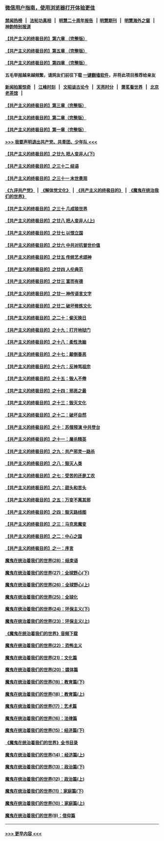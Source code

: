 ### [微信用户指南，使用浏览器打开体验更佳](https://github.com/gfw-breaker/banned-news1/blob/master/indexes/wechat-guide.md?t=0)
#### [禁闻热榜](热点新闻.md?t=0)  &nbsp;&nbsp;|&nbsp;&nbsp; [法轮功真相](https://github.com/gfw-breaker/truth/blob/master/README.md?t=0) &nbsp;&nbsp;|&nbsp;&nbsp; [明慧二十周年报告](https://github.com/gfw-breaker/mh-reports/blob/master/README.md?t=0) &nbsp;&nbsp;|&nbsp;&nbsp;[明慧期刊](https://github.com/gfw-breaker/mh-qikan) &nbsp;&nbsp;|&nbsp;&nbsp; [明慧海外之窗](https://github.com/gfw-breaker/mh-news/blob/master/README.md?t=0) &nbsp;&nbsp;|&nbsp;&nbsp; [神韵特别报道](https://github.com/gfw-breaker/mh-news/blob/master/shenyun.md?t=0)
#### [【共产主义的终极目的】第六章 （完整版）](../pages/nsc422/n11428913.md?t=02112233) 
#### [【共产主义的终极目的】第五章 （完整版）](../pages/nsc422/n11428912.md?t=02112233) 
#### [【共产主义的终极目的】第四章 （完整版）](../pages/nsc422/n11428907.md?t=02112233) 
#### 五毛举报越来越频繁，请网友们前往下载 [一键翻墙软件](https://github.com/gfw-breaker/ssr-accounts)，并将此项目推荐给亲友
#### [新闻拍案惊奇](https://github.com/gfw-breaker/banned-news1/blob/master/pages/link4.md) &nbsp;&nbsp;|&nbsp;&nbsp; [江峰时刻](https://github.com/gfw-breaker/banned-news1/blob/master/pages/link4.md) &nbsp;&nbsp;|&nbsp;&nbsp; [文昭谈古论今](https://github.com/gfw-breaker/banned-news1/blob/master/pages/link4.md) &nbsp;&nbsp;|&nbsp;&nbsp; [天亮时分](https://github.com/gfw-breaker/banned-news1/blob/master/pages/link4.md) &nbsp;&nbsp;|&nbsp;&nbsp; [萧茗看世界](https://github.com/gfw-breaker/banned-news1/blob/master/pages/link4.md) &nbsp;&nbsp;|&nbsp;&nbsp; [北京老茶馆](https://github.com/gfw-breaker/banned-news1/blob/master/pages/link4.md) &nbsp;&nbsp;|&nbsp;&nbsp; 
#### [【共产主义的终极目的】第三章（完整版）](../pages/nsc422/n11428848.md?t=02112233) 
#### [【共产主义的终极目的】第二章（完整版）](../pages/nsc422/n11428831.md?t=02112233) 
#### [【共产主义的终极目的】第一章（完整版）](../pages/nsc422/n11417651.md?t=02112233) 
#### [>>> 我要声明退出共产党、共青团、少年队 <<<](https://github.com/begood0513/goodnews/blob/master/quit/letter.md) 
#### [【共产主义的终极目的】之廿九 把人变非人(下)](../pages/nsc422/n11344140.md?t=02112233) 
#### [【共产主义的终极目的】之三十二 结语](../pages/nsc422/n11360535.md?t=02112233) 
#### [【共产主义的终极目的】之三十一 末世景观](../pages/nsc422/n11351129.md?t=02112233) 
#### [《九评共产党》](https://github.com/begood0513/9ping.md/blob/master/README.md) &nbsp;|&nbsp; [《解体党文化》](../../../../jtdwh.md/blob/master/README.md)  &nbsp;|&nbsp; [《共产主义的终极目的》](../../../../gczydzjmd.md/blob/master/README.md) &nbsp;|&nbsp; [《魔鬼在统治我们的世界》](../../../../mgztzwmdsj.md/blob/master/README.md) 
#### [【共产主义的终极目的】之三十 几成狼世界](../pages/nsc422/n11348280.md?t=02112233) 
#### [【共产主义的终极目的】之廿八 把人变非人(上)](../pages/nsc422/n11340492.md?t=02112233) 
#### [【共产主义的终极目的】之廿七 以恨立国](../pages/nsc422/n11336944.md?t=02112233) 
#### [【共产主义的终极目的】之廿六 中共对抗普世价值](../pages/nsc422/n11324785.md?t=02112233) 
#### [【共产主义的终极目的】之廿五 传统艺术颂神](../pages/nsc422/n11296396.md?t=02112233) 
#### [【共产主义的终极目的】之廿四 人伦典范](../pages/nsc422/n11296397.md?t=02112233) 
#### [【共产主义的终极目的】之廿三 富而有德](../pages/nsc422/n11283598.md?t=02112233) 
#### [【共产主义的终极目的】之廿一 神传语言文字](../pages/nsc422/n11263265.md?t=02112233) 
#### [【共产主义的终极目的】之廿二 破坏修炼文化](../pages/nsc422/n11245728.md?t=02112233) 
#### [【共产主义的终极目的】之二十：偷天换日](../pages/nsc422/n11238846.md?t=02112233) 
#### [【共产主义的终极目的】之十九：打开地狱门](../pages/nsc422/n11206376.md?t=02112233) 
#### [【共产主义的终极目的】之十八：柔性洗脑](../pages/nsc422/n11199994.md?t=02112233) 
#### [【共产主义的终极目的】之十七：颠倒善恶](../pages/nsc422/n11179782.md?t=02112233) 
#### [【共产主义的终极目的】之十六：反神骂祖宗](../pages/nsc422/n11166798.md?t=02112233) 
#### [【共产主义的终极目的】之十五：毁人不倦](../pages/nsc422/n11166792.md?t=02112233) 
#### [【共产主义的终极目的】之十四：邪恶之最](../pages/nsc422/n11150249.md?t=02112233) 
#### [【共产主义的终极目的】之十三：毁灭文化](../pages/nsc422/n11135227.md?t=02112233) 
#### [【共产主义的终极目的】之十二：破坏自然](../pages/nsc422/n11135214.md?t=02112233) 
#### [【共产主义的终极目的】之十：苏俄预演 中共登台](../pages/nsc422/n11118424.md?t=02112233) 
#### [【共产主义的终极目的】之十一：屠杀精英](../pages/nsc422/n11118442.md?t=02112233) 
#### [【共产主义的终极目的】之九：共产邪灵一路杀](../pages/nsc422/n11114139.md?t=02112233) 
#### [【共产主义的终极目的】之八：毁灭人类](../pages/nsc422/n11108503.md?t=02112233) 
#### [【共产主义的终极目的】之七：受苦的还是工农](../pages/nsc422/n11101809.md?t=02112233) 
#### [【共产主义的终极目的】之六：甜头和苦头](../pages/nsc422/n11096971.md?t=02112233) 
#### [【共产主义的终极目的】之五：万变不离其邪](../pages/nsc422/n11091285.md?t=02112233) 
#### [【共产主义的终极目的】之四：毁灭路线图](../pages/nsc422/n11086284.md?t=02112233) 
#### [【共产主义的终极目的】之三：马克思魔变](../pages/nsc422/n11061941.md?t=02112233) 
#### [【共产主义的终极目的】之二：中心之国](../pages/nsc422/n11047728.md?t=02112233) 
#### [【共产主义的终极目的】之一：序言](../pages/nsc422/n11086077.md?t=02112233) 
#### [魔鬼在统治着我们的世界(28)：结束语](../pages/nsc422/n10936246.md?t=02112233) 
#### [魔鬼在统治着我们的世界(27)：全球野心(下)](../pages/nsc422/n10928319.md?t=02112233) 
#### [魔鬼在统治着我们的世界(26)：全球野心(上)](../pages/nsc422/n10900318.md?t=02112233) 
#### [魔鬼在统治着我们的世界(25)：全球化](../pages/nsc422/n10788205.md?t=02112233) 
#### [魔鬼在统治着我们的世界(24)：环保主义(下)](../pages/nsc422/n10695307.md?t=02112233) 
#### [魔鬼在统治着我们的世界(23)：环保主义(上)](../pages/nsc422/n10688613.md?t=02112233) 
#### [《魔鬼在统治着我们的世界》音频下载](../pages/nsc422/n10635553.md?t=02112233) 
#### [魔鬼在统治着我们的世界(22)：恐怖主义](../pages/nsc422/n10614727.md?t=02112233) 
#### [魔鬼在统治着我们的世界(21)：文化篇](../pages/nsc422/n10597706.md?t=02112233) 
#### [魔鬼在统治着我们的世界(20)：媒体篇](../pages/nsc422/n10586579.md?t=02112233) 
#### [魔鬼在统治着我们的世界(19)：教育篇(下)](../pages/nsc422/n10564808.md?t=02112233) 
#### [魔鬼在统治着我们的世界(18)：教育篇(上)](../pages/nsc422/n10526970.md?t=02112233) 
#### [魔鬼在统治着我们的世界(17)：艺术篇](../pages/nsc422/n10499093.md?t=02112233) 
#### [魔鬼在统治着我们的世界(16)：法律篇](../pages/nsc422/n10485969.md?t=02112233) 
#### [魔鬼在统治着我们的世界(15)：经济篇(下)](../pages/nsc422/n10469975.md?t=02112233) 
#### [《魔鬼在统治着我们的世界》全书目录](../pages/nsc422/n10464261.md?t=02112233) 
#### [魔鬼在统治着我们的世界(14)：经济篇(上)](../pages/nsc422/n10457370.md?t=02112233) 
#### [魔鬼在统治着我们的世界(13)：政治篇(下)](../pages/nsc422/n10448270.md?t=02112233) 
#### [魔鬼在统治着我们的世界(12)：政治篇(上)](../pages/nsc422/n10444576.md?t=02112233) 
#### [魔鬼在统治着我们的世界(11)：家庭篇(下)](../pages/nsc422/n10440961.md?t=02112233) 
#### [魔鬼在统治着我们的世界(10)：家庭篇(上)](../pages/nsc422/n10435448.md?t=02112233) 
#### [魔鬼在统治着我们的世界(9)：信仰篇](../pages/nsc422/n10432159.md?t=02112233) 

----
#### [ >>> 更早内容 <<< ](../indexes/nsc422-earlier.md)
